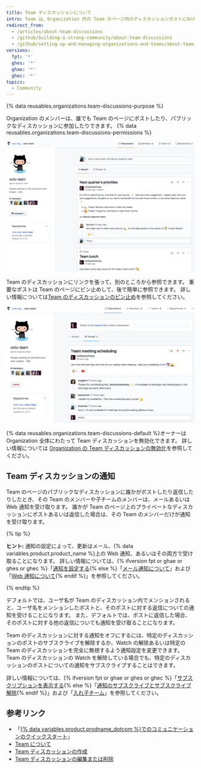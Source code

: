 ```yaml
---
title: Team ディスカッションについて
intro: Team は、Organization 内の Team のページ内のディスカッションポストにおける好きな話題について、計画をしたり、更新をしたり、議論をしたりできます。
redirect_from:
  - /articles/about-team-discussions
  - /github/building-a-strong-community/about-team-discussions
  - /github/setting-up-and-managing-organizations-and-teams/about-team-discussions
versions:
  fpt: '*'
  ghes: '*'
  ghae: '*'
  ghec: '*'
topics:
  - Community
---
```


{% data reusables.organizations.team-discussions-purpose %}

Organization のメンバーは、誰でも Team のページにポストしたり、パブリックなディスカッションに参加したりできます。 {% data reusables.organizations.team-discussions-permissions %}

![パブリックおよびプライベートのディスカッションを持つ Team ページのディスカッションタブ](/assets/images/help/organizations/team-page-discussions-tab.png)

Team のディスカッションにリンクを張って、別のところから参照できます。 重要なポストは Team のページにピン止めして、後で簡単に参照できます。 詳しい情報については[Team のディスカッションのピン止め](/organizations/collaborating-with-your-team/pinning-a-team-discussion)を参照してください。

![ピン止めされたディスカッションを持つ、Team ページの [Pinned] ディスカッションタブ](/assets/images/help/organizations/team-discussions-pinned.png)

{% data reusables.organizations.team-discussions-default %}オーナーは Organization 全体にわたって Team ディスカッションを無効化できます。 詳しい情報については [Organization の Team ディスカッションの無効化](/articles/disabling-team-discussions-for-your-organization)を参照してください。

## Team ディスカッションの通知

Team のページのパブリックなディスカッションに誰かがポストしたり返信したりしたとき、その Team のメンバーや子チームのメンバーは、メールあるいは Web 通知を受け取ります。 誰かが Team のページ上のプライベートなディスカッションにポストあるいは返信した場合は、その Team のメンバーだけが通知を受け取ります。

{% tip %}

**ヒント:** 通知の設定によって、更新はメール、{% data variables.product.product_name %}上の Web 通知、あるいはその両方で受け取ることになります。 詳しい情報については、{% ifversion fpt or ghae or ghes or ghec %}「[通知を設定する](/github/managing-subscriptions-and-notifications-on-github/configuring-notifications){% else %}「[メール通知について](/github/receiving-notifications-about-activity-on-github/about-email-notifications)」および「[Web 通知について](/github/receiving-notifications-about-activity-on-github/about-web-notifications){% endif %}」を参照してください。

{% endtip %}

デフォルトでは、ユーザ名が Team のディスカッション内でメンションされると、ユーザ名をメンションしたポストと、そのポストに対する返信についての通知を受けることになります。 また、デフォルトでは、ポストに返信した場合、そのポストに対する他の返信についても通知を受け取ることになります。

Team のディスカッションに対する通知をオフにするには、特定のディスカッションのポストのサブスクライブを解除するか、Watch の解除あるいは特定の Team のディスカッションを完全に無視するよう通知設定を変更できます。 Team のディスカッションの Watch を解除している場合でも、特定のディスカッションのポストについての通知をサブスクライブすることはできます。

詳しい情報については、{% ifversion fpt or ghae or ghes or ghec %}「[サブスクリプションを表示する](/github/managing-subscriptions-and-notifications-on-github/viewing-your-subscriptions){% else %}「[通知のサブスクライブとサブスクライブ解除](/github/receiving-notifications-about-activity-on-github/subscribing-to-and-unsubscribing-from-notifications){% endif %}」および「[入れ子チーム](/articles/about-teams/#nested-teams)」を参照してください。

## 参考リンク

- 「[{% data variables.product.prodname_dotcom %}でのコミュニケーションのクイックスタート](/github/collaborating-with-issues-and-pull-requests/quickstart-for-communicating-on-github)」
- [Team について](/articles/about-teams)
- [Team ディスカッションの作成](/organizations/collaborating-with-your-team/creating-a-team-discussion)
- [Team ディスカッションの編集または削除](/organizations/collaborating-with-your-team/editing-or-deleting-a-team-discussion)
